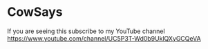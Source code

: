 # CowSays
If you are seeing this subscribe to my YouTube channel 
https://www.youtube.com/channel/UC5P3T-Wd0b9UklQXyGCQeVA
